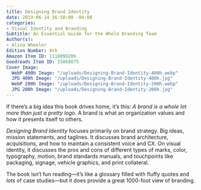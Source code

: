 ```yaml
---
title: Designing Brand Identity
date: 2019-06-14 16:50:00 -04:00
categories:
- Visual Identity and Branding
Subtitle: An Essential Guide for the Whole Branding Team
Author(s):
- Alina Wheeler
Edition Number: 4th
Amazon Item ID: 1118099206
Goodreads Item ID: 15868875
Cover Image:
  WebP 400h Image: "/uploads/Designing-Brand-Identity-400h.webp"
  JPG 400h Image: "/uploads/Designing-Brand-Identity-400h.jpg"
  WebP 200h Image: "/uploads/Designing-Brand-Identity-200h.webp"
  JPG 200h Image: "/uploads/Designing-Brand-Identity-200h.jpg"
---
```


If there’s a big idea this book drives home, it’s this: *A brand is a whole lot more than just a pretty logo.* A brand is what an organization values and how it presents itself to others.

*Designing Brand Identity* focuses primarily on brand strategy. Big ideas, mission statements, and taglines. It discusses brand architecture, acquisitions, and how to maintain a consistent voice and CX. On visual identity, it discusses the pros and cons of different types of marks, color, typography, motion, brand standards manuals, and touchpoints like packaging, signage, vehicle graphics, and print collateral.

The book isn’t fun reading—it’s like a glossary filled with fluffy quotes and *lots* of case studies—but it does provide a great 1000-foot view of branding.